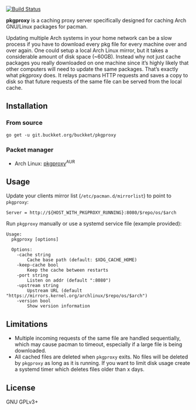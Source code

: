 [![Build Status](https://drone.buckket.org/api/badges/buckket/pkgproxy/status.svg)](https://drone.buckket.org/buckket/pkgproxy)

**pkgproxy** is a caching proxy server specifically designed for caching Arch GNU/Linux packages for pacman.

Updating multiple Arch systems in your home network can be a slow process if you have to download every pkg file
for every machine over and over again. One could setup a local Arch Linux mirror, but it takes a considerable amount of
disk space (~60GB). Instead why not just cache packages you really downloaded on one machine since it’s highly likely that
other computers will need to update the same packages. That’s exactly what pkgproxy does. It relays pacmans HTTP requests
and saves a copy to disk so that future requests of the same file can be served from the local cache.

## Installation

### From source

    go get -u git.buckket.org/buckket/pkgproxy

### Packet manager

- Arch Linux: [pkgproxy](https://aur.archlinux.org/packages/pkgproxy/)<sup>AUR</sup>

## Usage

Update your clients mirror list (`/etc/pacman.d/mirrorlist`) to point to `pkgproxy`:
  
    Server = http://${HOST_WITH_PKGPROXY_RUNNING}:8080/$repo/os/$arch
 
Run `pkgproxy` manually or use a systemd service file (example provided):

```
Usage:
  pkgproxy [options]

  Options:
    -cache string
        Cache base path (default: $XDG_CACHE_HOME)
    -keep-cache bool
        Keep the cache between restarts
    -port string
        Listen on addr (default ":8080")
    -upstream string
        Upstream URL (default "https://mirrors.kernel.org/archlinux/$repo/os/$arch")
    -version bool
        Show version information
```

## Limitations

- Multiple incoming requests of the same file are handled sequentially, which may cause pacman to timeout,
  especially if a large file is being downloaded.
- All cached files are deleted when `pkgproxy` exits. No files will be deleted by `pkgproxy` as long as
  it is running. If you want to limit disk usage create a systemd timer which deletes files older than x days.

## License

 GNU GPLv3+
 
